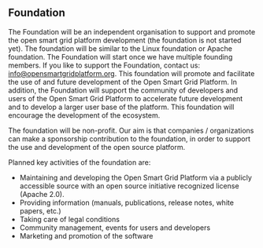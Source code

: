 ## Foundation

The Foundation will be an independent organisation to support and promote the open smart grid platform development (the foundation is not started yet). The foundation will be similar to the Linux foundation or Apache foundation. The Foundation will start once we have multiple founding members. If you like to support the Foundation, contact us: info@opensmartgridplatform.org. This foundation will promote and facilitate the use of and future development of the Open Smart Grid Platform. In addition, the Foundation will support the community of developers and users of the Open Smart Grid Platform to accelerate future development and to develop a larger user base of the platform. This foundation will encourage the development of the ecosystem.

The foundation will be non-profit. Our aim is that companies / organizations can make a sponsorship contribution to the foundation, in order to support the use and development of the open source platform.

Planned key activities of the foundation are:

* Maintaining and developing the Open Smart Grid Platform via a publicly accessible source with an open source initiative recognized license (Apache 2.0).
* Providing information (manuals, publications, release notes, white papers, etc.)
* Taking care of legal conditions
* Community management, events for users and developers
* Marketing and promotion of the software
